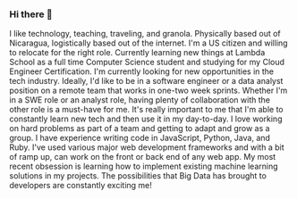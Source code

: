 ### Hi there 👋

<!--
**lucasgreenwell/lucasgreenwell** is a ✨ _special_ ✨ repository because its `README.md` (this file) appears on your GitHub profile.
--!>

I like technology, teaching, traveling, and granola. Physically based out of Nicaragua, logistically based out of the internet. I'm a US citizen and willing to relocate for the right role. Currently learning new things at Lambda School as a full time Computer Science student and studying for my Cloud Engineer Certification.


I'm currently looking for new opportunities in the tech industry. Ideally, I'd like to be in a software engineer or a data analyst position on a remote team that works in one-two week sprints. Whether I'm in a SWE role or an analyst role, having plenty of collaboration with the other role is a must-have for me. It's really important to me that I'm able to constantly learn new tech and then use it in my day-to-day. I love working on hard problems as part of a team and getting to adapt and grow as a group.


I have experience writing code in JavaScript, Python, Java, and Ruby. I've used various major web development frameworks and with a bit of ramp up, can work on the front or back end of any web app. My most recent obsession is learning how to implement existing machine learning solutions in my projects. The possibilities that Big Data has brought to developers are constantly exciting me!


